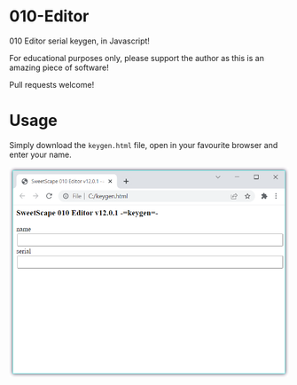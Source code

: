 # 010-Editor
010 Editor serial keygen, in Javascript!

For educational purposes only, please support the author as this is an amazing piece of software!

Pull requests welcome! 

# Usage
Simply download the `keygen.html` file, open in your favourite browser and enter your name.

![screenshot.png](screenshot.png?raw=true)



